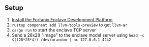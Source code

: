 <!--- Licensed to the Apache Software Foundation (ASF) under one -->
<!--- or more contributor license agreements.  See the NOTICE file -->
<!--- distributed with this work for additional information -->
<!--- regarding copyright ownership.  The ASF licenses this file -->
<!--- to you under the Apache License, Version 2.0 (the -->
<!--- "License"); you may not use this file except in compliance -->
<!--- with the License.  You may obtain a copy of the License at -->

<!---   http://www.apache.org/licenses/LICENSE-2.0 -->

<!--- Unless required by applicable law or agreed to in writing, -->
<!--- software distributed under the License is distributed on an -->
<!--- "AS IS" BASIS, WITHOUT WARRANTIES OR CONDITIONS OF ANY -->
<!--- KIND, either express or implied.  See the License for the -->
<!--- specific language governing permissions and limitations -->
<!--- under the License. -->

## Setup

1. [Install the Fortanix Enclave Development Platform](https://edp.fortanix.com/docs/installation/guide/)
2. `rustup component add llvm-tools-preview` to get `llvm-ar`
3. `cargo run` to start the enclave TCP server
4. Send a 28x28 "image" to the enclave model server using `head -c $((28*28*4)) /dev/urandom | nc 127.0.0.1 4242`
